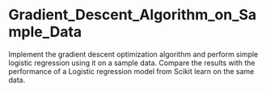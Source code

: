 # Gradient_Descent_Algorithm_on_Sample_Data
Implement the gradient descent optimization algorithm and perform simple logistic regression using it on a sample data. Compare the results with the performance of a Logistic regression model from Scikit learn on the same data.
